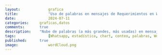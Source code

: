 ```yaml
---
layout: 			grafica
title:  			"Uso de palabras en mensajes de Requerimientos en WhatsApp"
date:   			2024-07-11
categories: 	graficas,datos
comments: 		true
description: 	"Nube de palabras (a más grandes, más usadas) en mensajes de requerimiento en más de 30 grupos de WhatsApp"
tags: 				[Whatsapp, estadística, chart, conteo, palabras, WordCloud, Requerimieno, casa, norte, alquiler, anillo]
published: 		true
image: 				wordCloud.png
---
```




  <canvas id="wordCloudChart"></canvas>

  <script>
    // Datos JSON
    var data = [
    				{
						  "count": 490,
						  "word": "casa"
						},
						{
						  "count": 421,
						  "word": "norte"
						},
						{
						  "count": 408,
						  "word": "alquiler"
						},
						{
						  "count": 402,
						  "word": "anillo"
						},
						{
						  "count": 393,
						  "word": "dormitorios"
						},
						{
						  "count": 257,
						  "word": "venta"
						},
						{
						  "count": 243,
						  "word": "condominio"
						},
						{
						  "count": 241,
						  "word": "departamento"
						},
						{
						  "count": 220,
						  "word": "equipetrol"
						},
						{
						  "count": 211,
						  "word": "ppto"
						},
						{
						  "count": 193,
						  "word": "compra"
						},
						{
						  "count": 169,
						  "word": "terreno"
						},
						{
						  "count": 139,
						  "word": "dentro"
						},
						{
						  "count": 126,
						  "word": "amoblado"
						},
						{
						  "count": 113,
						  "word": "anticretico"
						},
						{
						  "count": 95,
						  "word": "urubo"
						},
						{
						  "count": 89,
						  "word": "monoambiente"
						},
						{
						  "count": 85,
						  "word": "4to"
						},
						{
						  "count": 84,
						  "word": "dormitorio"
						},
						{
						  "count": 82,
						  "word": "contado"
						},
						{
						  "count": 81,
						  "word": "fuera"
						},
						{
						  "count": 81,
						  "word": "dpto"
						},
						{
						  "count": 81,
						  "word": "acorde"
						},
						{
						  "count": 80,
						  "word": "alemana"
						},
						{
						  "count": 79,
						  "word": "garaje"
						},
						{
						  "count": 78,
						  "word": "5to"
						},
						{
						  "count": 78,
						  "word": "urgente"
						},
						{
						  "count": 76,
						  "word": "beni"
						},
						{
						  "count": 76,
						  "word": "habitaciones"
						},
						{
						  "count": 74,
						  "word": "parqueo"
						},
						{
						  "count": 72,
						  "word": "superficie"
						},
						{
						  "count": 71,
						  "word": "pago"
						},
						{
						  "count": 67,
						  "word": "requiero"
						},
						{
						  "count": 66,
						  "word": "avenida"
						},
						{
						  "count": 66,
						  "word": "cerca"
						},
						{
						  "count": 65,
						  "word": "sur"
						},
						{
						  "count": 65,
						  "word": "inmediata"
						},
						{
						  "count": 63,
						  "word": "banzer"
						},
						{
						  "count": 62,
						  "word": "8vo"
						},
						{
						  "count": 61,
						  "word": "oeste"
						},
						{
						  "count": 59,
						  "word": "solo"
						},
						{
						  "count": 55,
						  "word": "este"
						},
						{
						  "count": 53,
						  "word": "7mo"
						},
						{
						  "count": 52,
						  "word": "tenga"
						},
						{
						  "count": 51,
						  "word": "preferencia"
						},
						{
						  "count": 51,
						  "word": "tipo"
						},
						{
						  "count": 50,
						  "word": "6to"
						},
						{
						  "count": 49,
						  "word": "máximo"
						},
						{
						  "count": 43,
						  "word": "depto"
						},
						{
						  "count": 42,
						  "word": "cualquier"
						},
						{
						  "count": 42,
						  "word": "radial"
						},
						{
						  "count": 41,
						  "word": "max"
						},
						{
						  "count": 40,
						  "word": "coronado"
						},
						{
						  "count": 39,
						  "word": "roca"
						},
						{
						  "count": 39,
						  "word": "toma"
						},
						{
						  "count": 37,
						  "word": "comercial"
						},
						{
						  "count": 36,
						  "word": "anticrÉtico"
						},
						{
						  "count": 36,
						  "word": "mínimo"
						},
						{
						  "count": 36,
						  "word": "dólares"
						},
						{
						  "count": 35,
						  "word": "usd"
						},
						{
						  "count": 34,
						  "word": "oficial"
						},
						{
						  "count": 33,
						  "word": "adelante"
						},
						{
						  "count": 32,
						  "word": "amoblar"
						},
						{
						  "count": 32,
						  "word": "doble"
						},
						{
						  "count": 32,
						  "word": "piscina"
						},
						{
						  "count": 31,
						  "word": "agente"
						},
						{
						  "count": 31,
						  "word": "dorm"
						},
						{
						  "count": 31,
						  "word": "presup"
						},
						{
						  "count": 30,
						  "word": "cambio"
						},
						{
						  "count": 30,
						  "word": "busch"
						},
						{
						  "count": 29,
						  "word": "estrenar"
						},
						{
						  "count": 29,
						  "word": "cocina"
						},
						{
						  "count": 29,
						  "word": "local"
						},
						{
						  "count": 28,
						  "word": "amoblada"
						},
						{
						  "count": 28,
						  "word": "nueva"
						},
						{
						  "count": 27,
						  "word": "muebles"
						},
						{
						  "count": 27,
						  "word": "contacto"
						},
						{
						  "count": 26,
						  "word": "canal"
						},
						{
						  "count": 26,
						  "word": "puede"
						},
						{
						  "count": 26,
						  "word": "3er"
						},
						{
						  "count": 26,
						  "word": "maximo"
						},
						{
						  "count": 26,
						  "word": "zonas"
						},
						{
						  "count": 26,
						  "word": "ser"
						},
						{
						  "count": 25,
						  "word": "moderna"
						},
						{
						  "count": 25,
						  "word": "mutualista"
						},
						{
						  "count": 25,
						  "word": "udabol"
						},
						{
						  "count": 25,
						  "word": "galpon"
						},
						{
						  "count": 25,
						  "word": "mil"
						},
						{
						  "count": 25,
						  "word": "amplio"
						},
						{
						  "count": 25,
						  "word": "suite"
						},
						{
						  "count": 24,
						  "word": "sociales"
						},
						{
						  "count": 24,
						  "word": "patio"
						},
						{
						  "count": 24,
						  "word": "info"
						},
						{
						  "count": 24,
						  "word": "precio"
						},
						{
						  "count": 24,
						  "word": "ideal"
						},
						{
						  "count": 23,
						  "word": "urbari"
						},
						{
						  "count": 23,
						  "word": "frente"
						},
						{
						  "count": 23,
						  "word": "abierto"
						},
						{
						  "count": 22,
						  "word": "dependencias"
						},
						{
						  "count": 22,
						  "word": "minimo"
						},
						{
						  "count": 22,
						  "word": "independiente"
						},
						{
						  "count": 22,
						  "word": "dumont"
						},
						{
						  "count": 22,
						  "word": "sirve"
						},
						{
						  "count": 22,
						  "word": "mejor"
						},
						{
						  "count": 21,
						  "word": "remanso"
						},
						{
						  "count": 21,
						  "word": "cotoca"
						},
						{
						  "count": 21,
						  "word": "palmas"
						},
						{
						  "count": 21,
						  "word": "vivienda"
						},
						{
						  "count": 21,
						  "word": "guardia"
						},
						{
						  "count": 21,
						  "word": "urubó"
						},
						{
						  "count": 20,
						  "word": "santos"
						},
						{
						  "count": 20,
						  "word": "inmobiliaria"
						},
						{
						  "count": 20,
						  "word": "ver"
						},
						{
						  "count": 20,
						  "word": "nuevo"
						},
						{
						  "count": 19,
						  "word": "antigua"
						},
						{
						  "count": 19,
						  "word": "rudolf"
						},
						{
						  "count": 19,
						  "word": "planta"
						},
						{
						  "count": 19,
						  "word": "knijnenburg"
						},
						{
						  "count": 19,
						  "word": "san"
						},
						{
						  "count": 19,
						  "word": "hoy"
						},
						{
						  "count": 19,
						  "word": "isuto"
						},
						{
						  "count": 19,
						  "word": "baño"
						},
						{
						  "count": 19,
						  "word": "buen"
						},
						{
						  "count": 19,
						  "word": "oficina"
						},
						{
						  "count": 19,
						  "word": "sirari"
						},
						{
						  "count": 18,
						  "word": "cerrado"
						},
						{
						  "count": 18,
						  "word": "mas"
						},
						{
						  "count": 18,
						  "word": "tiene"
						},
						{
						  "count": 18,
						  "word": "vía"
						},
						{
						  "count": 18,
						  "word": "vehículos"
						},
						{
						  "count": 17,
						  "word": "características"
						},
						{
						  "count": 17,
						  "word": "9no"
						},
						{
						  "count": 17,
						  "word": "enviar"
						},
						{
						  "count": 17,
						  "word": "detalle"
						},
						{
						  "count": 17,
						  "word": "2do"
						},
						{
						  "count": 17,
						  "word": "santa"
						},
						{
						  "count": 17,
						  "word": "baños"
						},
						{
						  "count": 17,
						  "word": "calle"
						},
						{
						  "count": 17,
						  "word": "dos"
						},
						{
						  "count": 16,
						  "word": "demás"
						},
						{
						  "count": 16,
						  "word": "empresa"
						},
						{
						  "count": 16,
						  "word": "estado"
						},
						{
						  "count": 16,
						  "word": "lujo"
						},
						{
						  "count": 16,
						  "word": "construcción"
						},
						{
						  "count": 15,
						  "word": "busco"
						},
						{
						  "count": 15,
						  "word": "indistinta"
						},
						{
						  "count": 15,
						  "word": "molina"
						},
						{
						  "count": 15,
						  "word": "propietario"
						},
						{
						  "count": 14,
						  "word": "ambientes"
						},
						{
						  "count": 14,
						  "word": "paragua"
						},
						{
						  "count": 14,
						  "word": "pirai"
						},
						{
						  "count": 14,
						  "word": "rojas"
						},
						{
						  "count": 14,
						  "word": "ref"
						},
						{
						  "count": 14,
						  "word": "lote"
						},
						{
						  "count": 14,
						  "word": "edificio"
						},
						{
						  "count": 14,
						  "word": "bush"
						},
						{
						  "count": 14,
						  "word": "oficinas"
						},
						{
						  "count": 14,
						  "word": "servicio"
						},
						{
						  "count": 13,
						  "word": "marco"
						},
						{
						  "count": 13,
						  "word": "bancario"
						},
						{
						  "count": 13,
						  "word": "menos"
						},
						{
						  "count": 13,
						  "word": "expensas"
						},
						{
						  "count": 13,
						  "word": "pedro"
						},
						{
						  "count": 13,
						  "word": "entrega"
						},
						{
						  "count": 13,
						  "word": "colina"
						},
						{
						  "count": 13,
						  "word": "utepsa"
						},
						{
						  "count": 12,
						  "word": "preventa"
						},
						{
						  "count": 12,
						  "word": "cruz"
						},
						{
						  "count": 12,
						  "word": "c21"
						},
						{
						  "count": 12,
						  "word": "remax"
						},
						{
						  "count": 12,
						  "word": "mercado"
						},
						{
						  "count": 12,
						  "word": "villa"
						},
						{
						  "count": 12,
						  "word": "principal"
						},
						{
						  "count": 12,
						  "word": "preferentemente"
						},
						{
						  "count": 12,
						  "word": "sala"
						},
						{
						  "count": 12,
						  "word": "Áreas"
						},
						{
						  "count": 12,
						  "word": "carretera"
						},
						{
						  "count": 12,
						  "word": "sólo"
						},
						{
						  "count": 12,
						  "word": "galpón"
						},
						{
						  "count": 12,
						  "word": "libre"
						},
						{
						  "count": 11,
						  "word": "jhonny"
						},
						{
						  "count": 11,
						  "word": "ubicación"
						},
						{
						  "count": 11,
						  "word": "sky"
						},
						{
						  "count": 11,
						  "word": "aprox"
						},
						{
						  "count": 11,
						  "word": "anticrético"
						},
						{
						  "count": 11,
						  "word": "alrededores"
						},
						{
						  "count": 11,
						  "word": "julio"
						},
						{
						  "count": 11,
						  "word": "negocio"
						},
						{
						  "count": 11,
						  "word": "barrio"
						},
						{
						  "count": 11,
						  "word": "esquina"
						},
						{
						  "count": 11,
						  "word": "sevillas"
						},
						{
						  "count": 11,
						  "word": "gravamen"
						},
						{
						  "count": 11,
						  "word": "inf"
						},
						{
						  "count": 11,
						  "word": "operaciÓn"
						},
						{
						  "count": 11,
						  "word": "crédito"
						},
						{
						  "count": 11,
						  "word": "cliente"
						},
						{
						  "count": 11,
						  "word": "hacer"
						},
						{
						  "count": 11,
						  "word": "baja"
						},
						{
						  "count": 11,
						  "word": "thoalina"
						},
						{
						  "count": 11,
						  "word": "jardín"
						},
						{
						  "count": 10,
						  "word": "favor"
						},
						{
						  "count": 10,
						  "word": "equipado"
						},
						{
						  "count": 10,
						  "word": "propiedad"
						},
						{
						  "count": 10,
						  "word": "asesora"
						},
						{
						  "count": 10,
						  "word": "parque"
						},
						{
						  "count": 10,
						  "word": "virgen"
						},
						{
						  "count": 10,
						  "word": "amplia"
						},
						{
						  "count": 10,
						  "word": "bellored"
						},
						{
						  "count": 10,
						  "word": "mañana"
						},
						{
						  "count": 10,
						  "word": "trato"
						},
						{
						  "count": 10,
						  "word": "plantas"
						},
						{
						  "count": 10,
						  "word": "salle"
						},
						{
						  "count": 10,
						  "word": "balcón"
						}];

    // Convertir los datos JSON a la estructura requerida
    var labels = data.map(item => item.word);
    var values = data.map(item => item.count);

    // Función de normalización lineal para escalar los valores
    function normalize(values, newMin, newMax) {
      var min = Math.min(...values);
      var max = Math.max(...values);
      return values.map(value => ((value - min) * (newMax - newMin)) / (max - min) + newMin);
    }

    // Escalar los valores para que estén entre 9 y 90
    var sizes = normalize(values, 10, 150);
    //var sizes = values;

    // Configuración del gráfico
    const config = {
      type: 'wordCloud',
      data: {
        labels: labels,
        datasets: [
          {
            label: 'Importancia',
            data: sizes,
            backgroundColor: '#007bff' // Color de las palabras
          },
        ],
      },
      options: {
        plugins: {
          legend: {
            display: false // Ocultar leyenda
          }
        },
        maintainAspectRatio: false, // No mantener la relación de aspecto
        responsive: true // Hacer que el gráfico sea responsive
      }
    };

    // Crear la instancia del gráfico de nube de palabras
    var ctx = document.getElementById('wordCloudChart').getContext('2d');
    new Chart(ctx, config);
  </script>

